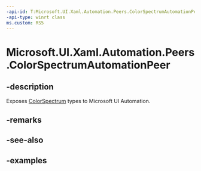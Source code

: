 ```yaml
---
-api-id: T:Microsoft.UI.Xaml.Automation.Peers.ColorSpectrumAutomationPeer
-api-type: winrt class
ms.custom: RS5
---
```

<!-- Class syntax.
public class ColorSpectrumAutomationPeer : FrameworkElementAutomationPeer, FrameworkElementAutomationPeer
-->

# Microsoft.UI.Xaml.Automation.Peers.ColorSpectrumAutomationPeer

## -description

Exposes [ColorSpectrum](../microsoft.ui.xaml.controls.primitives/colorspectrum.md) types to Microsoft UI Automation.

## -remarks

## -see-also

## -examples
